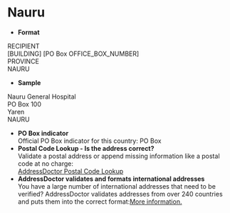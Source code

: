 Nauru
=====

- **Format**

RECIPIENT  
[BUILDING] [PO Box OFFICE_BOX_NUMBER]  
PROVINCE  
NAURU
- **Sample**

Nauru General Hospital  
PO Box 100  
Yaren  
NAURU
- **PO Box indicator**  
Official PO Box indicator for this country: PO Box
- **Postal Code Lookup - Is the address correct?**  
Validate a postal address or append missing information like a postal code at no charge:  
[AddressDoctor Postal Code Lookup](http://lookup.addressdoctor.com/lookup/default.aspx?lang=en&country=NRU)
- **AddressDoctor validates and formats international addresses**  
You have a large number of international addresses that need to be verified? AddressDoctor validates addresses from over 240 countries and puts them into the correct format:[More information.](index.php?id=31&L=1)